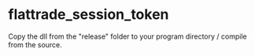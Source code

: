 # flattrade_session_token

Copy the dll from the "release" folder to your program directory  / compile from the source.
